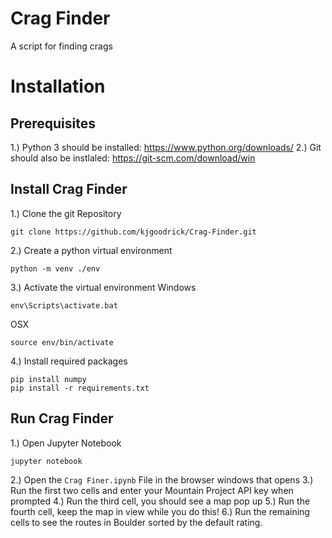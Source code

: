 # Crag Finder
A script for finding crags

# Installation
## Prerequisites
1.) Python 3 should be installed: https://www.python.org/downloads/
2.) Git should also be instlaled: https://git-scm.com/download/win

## Install Crag Finder
1.) Clone the git Repository
````
git clone https://github.com/kjgoodrick/Crag-Finder.git
````

2.) Create a python virtual environment
````
python -m venv ./env
````
3.) Activate the virtual environment
Windows
````
env\Scripts\activate.bat
````
OSX
````
source env/bin/activate
````

4.) Install required packages
````
pip install numpy
pip install -r requirements.txt
````

## Run Crag Finder
1.) Open Jupyter Notebook
````
jupyter notebook
````
2.) Open the `Crag Finer.ipynb` File in the browser windows that opens
3.) Run the first two cells and enter your Mountain Project API key when prompted
4.) Run the third cell, you should see a map pop up
5.) Run the fourth cell, keep the map in view while you do this!
6.) Run the remaining cells to see the routes in Boulder sorted by the default rating. 



